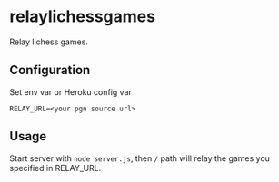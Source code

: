 # relaylichessgames
Relay lichess games.

## Configuration

Set env var or Heroku config var

`RELAY_URL=<your pgn source url>`

## Usage

Start server with `node server.js`, then `/` path will relay the games you specified in RELAY_URL.